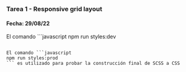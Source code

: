 ### Tarea 1 - Responsive grid layout
#### Fecha: 29/08/22

El comando ```javascript
npm run styles:dev
``` es utilizado para probar la transformación de SCSS a CSS

El comando ```javascript
npm run styles:prod
``` es utilizado para probar la construcción final de SCSS a CSS